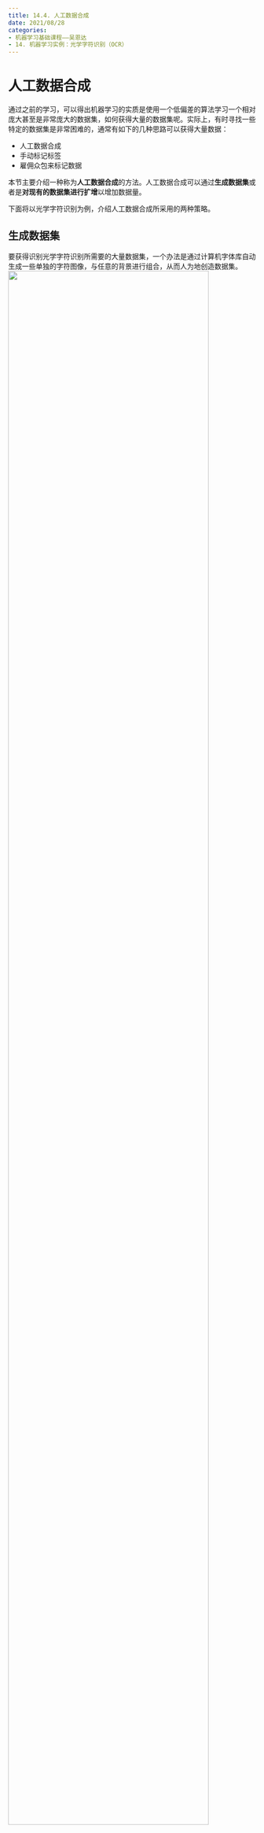 ```yaml
---
title: 14.4. 人工数据合成
date: 2021/08/28
categories: 
- 机器学习基础课程——吴恩达
- 14. 机器学习实例：光学字符识别（OCR）
---
```

# 人工数据合成
通过之前的学习，可以得出机器学习的实质是使用一个低偏差的算法学习一个相对庞大甚至是非常庞大的数据集，如何获得大量的数据集呢。实际上，有时寻找一些特定的数据集是非常困难的，通常有如下的几种思路可以获得大量数据：  
- 人工数据合成
- 手动标记标签
- 雇佣众包来标记数据

本节主要介绍一种称为**人工数据合成**的方法。人工数据合成可以通过**生成数据集**或者是**对现有的数据集进行扩增**以增加数据量。  

下面将以光学字符识别为例，介绍人工数据合成所采用的两种策略。  

## 生成数据集  
要获得识别光学字符识别所需要的大量数据集，一个办法是通过计算机字体库自动生成一些单独的字符图像，与任意的背景进行组合，从而人为地创造数据集。  
<img src = https://cdn.jsdelivr.net/gh/l61012345/Pic/img/20210828122037.png width=90%>  
如上图所示的合成数据（图左），可以发现通过这种方式创造的数据集事实上和真实数据集（图右）之间的差别不大。  

## 数据集扩增
数据集扩增是建立在原有的少量数据集之上。对于光学字符识别所需要的字符图像，一种可行的办法是对图像进行各种拉伸以创造新的图像，如下图所示：  
<img src = https://cdn.jsdelivr.net/gh/l61012345/Pic/img/20210828122408.png width=50%>  
扩增的核心思想是对现有的数据人为地加入一些噪音或者变换，以制造更多的可能数据。  
需要注意：这些噪声和变换的目的是为了增加数据集中的丰富性，从而使得算法能够应对更多的场景。因此这些噪声和变换需要是在现实中可能出现的、有意义的，以模拟识别目标的多样性和真实性。  

## 注意事项
1. 在进行人工数据合成之前，仍然要保证算法处于低偏差状态。  
2. 在进行人工合成之前，需要评估这样做的工作量。评估花这么多的工作量是否值得。如果以很小的代价就能够获得10倍乃至更多的数据，那么这样的工作是值得的。  

